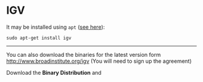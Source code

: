 IGV
====

It may be installed using `apt` ([see here](http://www.broadinstitute.org/igv/node/152)):

    sudo apt-get install igv

----

You can also download the binaries for the latest version form 
<http://www.broadinstitute.org/igv> 
(You will need to sign up the agreement)

Download the __Binary Distribution__ and  


